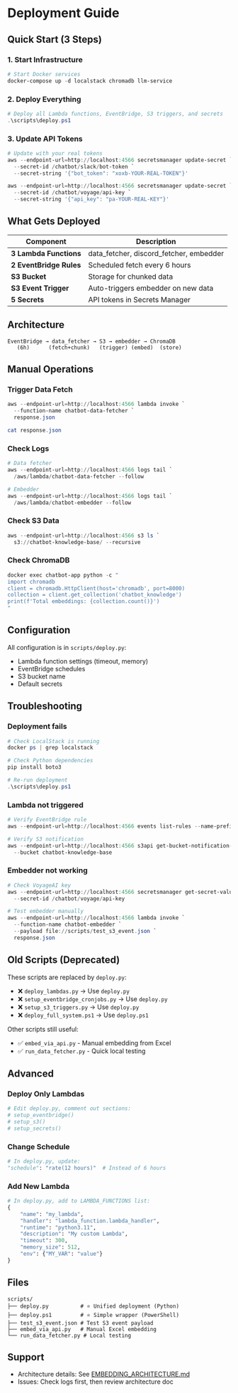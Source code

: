 # Deployment Guide

## Quick Start (3 Steps)

### 1. Start Infrastructure

```powershell
# Start Docker services
docker-compose up -d localstack chromadb llm-service
```

### 2. Deploy Everything

```powershell
# Deploy all Lambda functions, EventBridge, S3 triggers, and secrets
.\scripts\deploy.ps1
```

### 3. Update API Tokens

```powershell
# Update with your real tokens
aws --endpoint-url=http://localhost:4566 secretsmanager update-secret `
  --secret-id /chatbot/slack/bot-token `
  --secret-string '{"bot_token": "xoxb-YOUR-REAL-TOKEN"}'

aws --endpoint-url=http://localhost:4566 secretsmanager update-secret `
  --secret-id /chatbot/voyage/api-key `
  --secret-string '{"api_key": "pa-YOUR-REAL-KEY"}'
```

## What Gets Deployed

| Component | Description |
|-----------|-------------|
| **3 Lambda Functions** | data_fetcher, discord_fetcher, embedder |
| **2 EventBridge Rules** | Scheduled fetch every 6 hours |
| **S3 Bucket** | Storage for chunked data |
| **S3 Event Trigger** | Auto-triggers embedder on new data |
| **5 Secrets** | API tokens in Secrets Manager |

## Architecture

```
EventBridge → data_fetcher → S3 → embedder → ChromaDB
   (6h)      (fetch+chunk)   (trigger) (embed)  (store)
```

## Manual Operations

### Trigger Data Fetch

```powershell
aws --endpoint-url=http://localhost:4566 lambda invoke `
  --function-name chatbot-data-fetcher `
  response.json

cat response.json
```

### Check Logs

```powershell
# Data fetcher
aws --endpoint-url=http://localhost:4566 logs tail `
  /aws/lambda/chatbot-data-fetcher --follow

# Embedder
aws --endpoint-url=http://localhost:4566 logs tail `
  /aws/lambda/chatbot-embedder --follow
```

### Check S3 Data

```powershell
aws --endpoint-url=http://localhost:4566 s3 ls `
  s3://chatbot-knowledge-base/ --recursive
```

### Check ChromaDB

```powershell
docker exec chatbot-app python -c "
import chromadb
client = chromadb.HttpClient(host='chromadb', port=8000)
collection = client.get_collection('chatbot_knowledge')
print(f'Total embeddings: {collection.count()}')
"
```

## Configuration

All configuration is in `scripts/deploy.py`:

- Lambda function settings (timeout, memory)
- EventBridge schedules
- S3 bucket name
- Default secrets

## Troubleshooting

### Deployment fails

```powershell
# Check LocalStack is running
docker ps | grep localstack

# Check Python dependencies
pip install boto3

# Re-run deployment
.\scripts\deploy.ps1
```

### Lambda not triggered

```powershell
# Verify EventBridge rule
aws --endpoint-url=http://localhost:4566 events list-rules --name-prefix chatbot-

# Verify S3 notification
aws --endpoint-url=http://localhost:4566 s3api get-bucket-notification-configuration `
  --bucket chatbot-knowledge-base
```

### Embedder not working

```powershell
# Check VoyageAI key
aws --endpoint-url=http://localhost:4566 secretsmanager get-secret-value `
  --secret-id /chatbot/voyage/api-key

# Test embedder manually
aws --endpoint-url=http://localhost:4566 lambda invoke `
  --function-name chatbot-embedder `
  --payload file://scripts/test_s3_event.json `
  response.json
```

## Old Scripts (Deprecated)

These scripts are replaced by `deploy.py`:

- ❌ `deploy_lambdas.py` → Use `deploy.py`
- ❌ `setup_eventbridge_cronjobs.py` → Use `deploy.py`
- ❌ `setup_s3_triggers.py` → Use `deploy.py`
- ❌ `deploy_full_system.ps1` → Use `deploy.ps1`

Other scripts still useful:

- ✅ `embed_via_api.py` - Manual embedding from Excel
- ✅ `run_data_fetcher.py` - Quick local testing

## Advanced

### Deploy Only Lambdas

```python
# Edit deploy.py, comment out sections:
# setup_eventbridge()
# setup_s3()
# setup_secrets()
```

### Change Schedule

```python
# In deploy.py, update:
"schedule": "rate(12 hours)"  # Instead of 6 hours
```

### Add New Lambda

```python
# In deploy.py, add to LAMBDA_FUNCTIONS list:
{
    "name": "my_lambda",
    "handler": "lambda_function.lambda_handler",
    "runtime": "python3.11",
    "description": "My custom Lambda",
    "timeout": 300,
    "memory_size": 512,
    "env": {"MY_VAR": "value"}
}
```

## Files

```
scripts/
├── deploy.py          # ⭐ Unified deployment (Python)
├── deploy.ps1         # ⭐ Simple wrapper (PowerShell)
├── test_s3_event.json # Test S3 event payload
├── embed_via_api.py   # Manual Excel embedding
└── run_data_fetcher.py # Local testing
```

## Support

- Architecture details: See [EMBEDDING_ARCHITECTURE.md](../EMBEDDING_ARCHITECTURE.md)
- Issues: Check logs first, then review architecture doc
